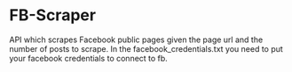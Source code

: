 # FB-Scraper
API which scrapes Facebook public pages given the page url and the number of posts to scrape.
In the facebook_credentials.txt you need to put your facebook credentials to connect to fb.
